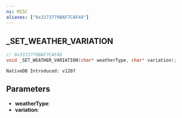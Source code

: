 ```yaml
---
ns: MISC
aliases: ["0x3373779BAF7CAF48"]
---
```

## _SET_WEATHER_VARIATION

```c
// 0x3373779BAF7CAF48
void _SET_WEATHER_VARIATION(char* weatherType, char* variation);
```

```
NativeDB Introduced: v1207
```

## Parameters
* **weatherType**:
* **variation**:
